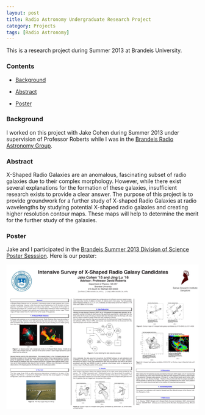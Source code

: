 ```yaml
---
layout: post
title: Radio Astronomy Undergraduate Research Project
category: Projects
tags: [Radio Astronomy]
---
```


This is a research project during Summer 2013 at Brandeis University.

<!-- more -->

### Contents

- [Background](#Background)

- [Abstract](#Abstract)

- [Poster](#Poster)


<a name="Background"/>

### Background

I worked on this project with Jake Cohen during Summer 2013 under supervision of Professor Roberts while I was in the [Brandeis Radio Astronomy Group](http://pc.astro.brandeis.edu/).


<a name="Abstract"/>

### Abstract

X-Shaped Radio Galaxies are an anomalous, fascinating subset of radio galaxies due to their complex morphology. However, while there exist several explanations for the formation of these galaxies, insufficient research exists to provide a clear answer. The purpose of this project is to provide groundwork for a further study of X-shaped Radio Galaxies at radio wavelengths by studying potential X-shaped radio galaxies and creating higher resolution contour maps. These maps will help to determine the merit for the further study of the galaxies.

<a name="Poster"/>

### Poster

Jake and I participated in the [Brandeis Summer 2013 Division of Science Poster Sesssion](http://www.bio.brandeis.edu/ug/scifest-2013.pdf). Here is our poster:

<img src="/images/projects/poster.pdf">




